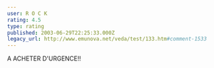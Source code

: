 ```yaml
---
user: R O C K
rating: 4.5
type: rating
published: 2003-06-29T22:25:33.000Z
legacy_url: http://www.emunova.net/veda/test/133.htm#comment-1533
---
```

A ACHETER D'URGENCE!!